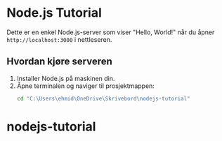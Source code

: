 # Node.js Tutorial

Dette er en enkel Node.js-server som viser "Hello, World!" når du åpner `http://localhost:3000` i nettleseren.

## Hvordan kjøre serveren

1. Installer Node.js på maskinen din.
2. Åpne terminalen og naviger til prosjektmappen:
   ```bash
   cd "C:\Users\ehmid\OneDrive\Skrivebord\nodejs-tutorial"
# nodejs-tutorial
